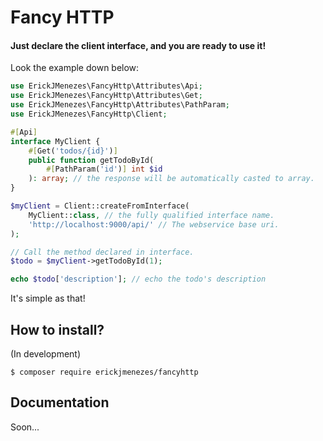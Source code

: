 # Fancy HTTP
#### Just declare the client interface, and you are ready to use it! 

Look the example down below:
~~~php
use ErickJMenezes\FancyHttp\Attributes\Api;
use ErickJMenezes\FancyHttp\Attributes\Get;
use ErickJMenezes\FancyHttp\Attributes\PathParam;
use ErickJMenezes\FancyHttp\Client;

#[Api]
interface MyClient {
    #[Get('todos/{id}')]
    public function getTodoById(
        #[PathParam('id')] int $id
    ): array; // the response will be automatically casted to array.
}

$myClient = Client::createFromInterface(
    MyClient::class, // the fully qualified interface name.
    'http://localhost:9000/api/' // The webservice base uri.
);

// Call the method declared in interface.
$todo = $myClient->getTodoById(1);

echo $todo['description']; // echo the todo's description
~~~
It's simple as that!

## How to install?
(In development)
~~~shell
$ composer require erickjmenezes/fancyhttp
~~~

## Documentation
Soon...
